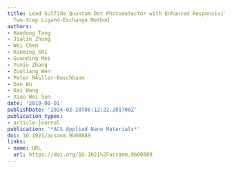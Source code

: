 ```yaml
---
title: Lead Sulfide Quantum Dot Photodetector with Enhanced Responsivity through a
  Two-Step Ligand-Exchange Method
authors:
- Haodong Tang
- Jialin Zhong
- Wei Chen
- Kanming Shi
- Guanding Mei
- Yuniu Zhang
- Zuoliang Wen
- Peter MÃ¼ller-Buschbaum
- Dan Wu
- Kai Wang
- Xiao Wei Sun
date: '2019-08-01'
publishDate: '2024-02-28T06:12:22.201706Z'
publication_types:
- article-journal
publication: '*ACS Applied Nano Materials*'
doi: 10.1021/acsanm.9b00889
links:
- name: URL
  url: https://doi.org/10.1021%2Facsanm.9b00889
---
```

